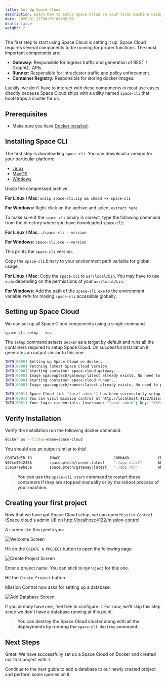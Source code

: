 ```yaml
---
title: Set Up Space Cloud
description: Learn how to setup Space Cloud on your local machine using docker
date: 2020-01-21T00:00:00+05:30
draft: false
weight: 2
---
```


The first step to start using Space Cloud is setting it up. Space Cloud requires several components to be running for proper functions. The most important components are:

- **Gateway:** Responsible for ingress traffic and generation of REST / GraphQL APIs.
- **Runner:** Responsible for intracluster traffic and policy enforcement.
- **Container Registry:** Responsible for storing docker images.

Luckily, we don't have to interact with these components in most use cases directly because Space Cloud ships with a utility named `space-cli` that bootstraps a cluster for us.

## Prerequisites

- Make sure you have [Docker installed](https://docs.docker.com/install/).

## Installing Space CLI

The first step is downloading `space-cli`. You can download a version for your particular platform:

- [Linux](https://storage.googleapis.com/space-cloud/linux/space-cli.zip)
- [MacOS](https://storage.googleapis.com/space-cloud/darwin/space-cli.zip)
- [Windows](https://storage.googleapis.com/space-cloud/windows/space-cli.zip)

Unzip the compressed archive.

**For Linux / Mac:** `unzip space-cli.zip && chmod +x space-cli`

**For Windows:** Right-click on the archive and select `extract here`.

To make sure if the `space-cli` binary is correct, type the following command from the directory where you have downloaded `space-cli`:

**For Linux / Mac:** `./space-cli --version`

**For Windows:** `space-cli.exe --version`

This prints the `space-cli` version.

Copy the `space-cli` binary to your environment path variable for global usage.

**For Linux / Mac:** Copy the `space-cli` to `usr/local/bin`. You may have to use `sudo` depending on the permissions of your `usr/local/bin`.

**For Windows:** Add the path of the `space-cli.exe` to the environment variable `PATH` for making `space-cli` accessible globally.

## Setting up Space Cloud

We can set up all Space Cloud components using a single command.

```bash
space-cli setup --dev
```

The `setup` command selects `Docker` as a target by default and runs all the containers required to setup Space Cloud. On successful installation it generates an output similar to this one:

```bash
INFO[0000] Setting up Space Cloud on docker.            
INFO[0000] Fetching latest Space Cloud Version         
INFO[0000] Starting container space-cloud-gateway...    
INFO[0000] Image spaceuptech/gateway:latest already exists. No need to pull it again 
INFO[0000] Starting container space-cloud-runner...     
INFO[0000] Image spaceuptech/runner:latest already exists. No need to pull it again 

INFO[0001] Space Cloud (id: "local-admin") has been successfully setup! 👍 
INFO[0001] You can visit mission control at http://localhost:4122/mission-control 💻 
INFO[0001] Your login credentials: [username: "local-admin"; key: "KkYr6FvgYsvr"] 🤫
```

<!-- > **Note:** You can learn more about the `space-cli setup` command from [here]() link to the docs. -->

## Verify Installation

Verify the installation run the following docker command:

```bash
docker ps --filter=name=space-cloud
```

You should see an output similar to this!

```bash
CONTAINER ID        IMAGE                        COMMAND             CREATED              STATUS              PORTS                                            NAMES
507ce4042486        spaceuptech/runner:latest    "./app start"       About a minute ago   Up About a minute                                                    space-cloud-runner
33a5a7a9be3a        spaceuptech/gateway:latest   "./app run"         About a minute ago   Up About a minute   0.0.0.0:4122->4122/tcp, 0.0.0.0:4126->4126/tcp   space-cloud-gateway
```

> **You can use the `space-cli start` command to restart these containers if they are stopped manually or by the reboot process of your machine.**

## Creating your first project

Now that we have got Space Cloud setup, we can open `Mission Control` (Space cloud's admin UI) on [http://localhost:4122/mission-control](http://localhost:4122/mission-control).

A screen like this greets you:

![Welcome Screen](/images/screenshots/welcome.png)

Hit on the `CREATE A PROJECT` button to open the following page:

![Create Project Screen](/images/screenshots/create-project.png)

Enter a project name. You can stick to `MyProject` for this one.

Hit the `Create Project` button.

Mission Control now asks for setting up a database:

![Add Database Screen](/images/screenshots/create-project-add-database-step.png)

If you already have one, feel free to configure it. For now, we'll skip this step since we don't have a database running at this point.

> **You can destroy the Space Cloud cluster along with all the deployments by running the `space-cli destroy` command.**

## Next Steps

Great! We have successfully set up a Space Cloud on Docker and created our first project with it.

Continue to the next guide to add a database to our newly created project and perform some queries on it.
